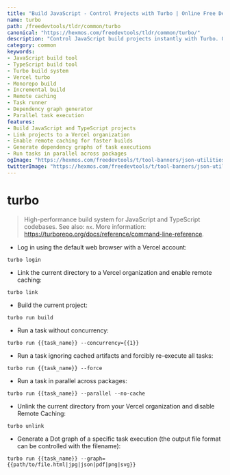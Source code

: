 ```yaml
---
title: "Build JavaScript - Control Projects with Turbo | Online Free DevTools by Hexmos"
name: turbo
path: /freedevtools/tldr/common/turbo
canonical: "https://hexmos.com/freedevtools/tldr/common/turbo/"
description: "Control JavaScript build projects instantly with Turbo. Optimize builds, enable remote caching, and generate dependency graphs. Free online tool, no registration required."
category: common
keywords:
- JavaScript build tool
- TypeScript build tool
- Turbo build system
- Vercel turbo
- Monorepo build
- Incremental build
- Remote caching
- Task runner
- Dependency graph generator
- Parallel task execution
features:
- Build JavaScript and TypeScript projects
- Link projects to a Vercel organization
- Enable remote caching for faster builds
- Generate dependency graphs of task executions
- Run tasks in parallel across packages
ogImage: "https://hexmos.com/freedevtools/t/tool-banners/json-utilities-banner.png"
twitterImage: "https://hexmos.com/freedevtools/t/tool-banners/json-utilities-banner.png"
---
```


# turbo

> High-performance build system for JavaScript and TypeScript codebases.
> See also: `nx`.
> More information: <https://turborepo.org/docs/reference/command-line-reference>.

- Log in using the default web browser with a Vercel account:

`turbo login`

- Link the current directory to a Vercel organization and enable remote caching:

`turbo link`

- Build the current project:

`turbo run build`

- Run a task without concurrency:

`turbo run {{task_name}} --concurrency={{1}}`

- Run a task ignoring cached artifacts and forcibly re-execute all tasks:

`turbo run {{task_name}} --force`

- Run a task in parallel across packages:

`turbo run {{task_name}} --parallel --no-cache`

- Unlink the current directory from your Vercel organization and disable Remote Caching:

`turbo unlink`

- Generate a Dot graph of a specific task execution (the output file format can be controlled with the filename):

`turbo run {{task_name}} --graph={{path/to/file.html|jpg|json|pdf|png|svg}}`
